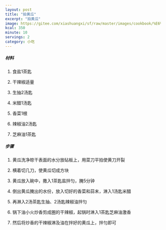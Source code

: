 ```yaml
---
layout: post
title: "拍黄瓜"
excerpt: "拍黄瓜"
image: https://gitee.com/xiashuangxi/sf/raw/master/images/cookbook/%E6%8B%8D%E9%BB%84%E7%93%9C.jpg
kcal: 350
minute: 10
servings: 2
category: 小吃
---
```


##### 材料

1. 食盐1茶匙

2. 干辣椒适量

3. 生抽2汤匙

4. 米醋1汤匙

5. 香菜1根

6. 辣椒油2汤匙

7. 芝麻油1茶匙

##### 步骤

1. 黄瓜洗净晾干表面的水分放砧板上，用菜刀平拍使黄刀开裂

2. 横着切几刀，使黄瓜切成方块

3. 黄瓜放入碗中，撒入1茶匙盐拌匀，腌5分钟

4. 倒出黄瓜腌出的水份，放入切好的香菜和蒜末，淋入1汤匙米醋
 
5. 再淋入2汤茶匙生抽、2汤匙辣椒油拌匀
 
6. 锅下油小火炒香剪成圈的干辣椒，起锅时淋入1茶匙芝麻油激香
 
7. 然后将炒香的干辣椒淋及油在拌好的黄瓜上，拌匀即可